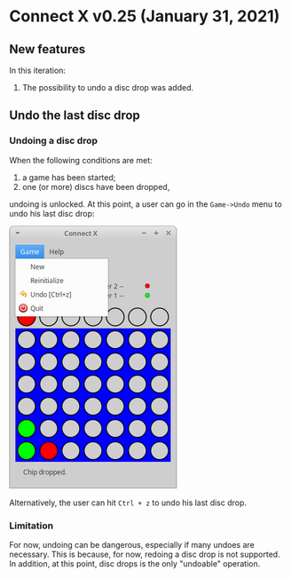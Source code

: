 # Connect X v0.25 (January 31, 2021)

## New features

In this iteration:

1. The possibility to undo a disc drop was added.


## Undo the last disc drop

### Undoing a disc drop

When the following conditions are met:

1. a game has been started;
2. one (or more) discs have been dropped,

undoing is unlocked. At this point, a user can go in the `Game->Undo`
menu to undo his last disc drop:

![Undoing in the menu bar](./menu.png)

Alternatively, the user can hit `Ctrl + z` to undo his last disc drop.


### Limitation

For now, undoing can be dangerous, especially if many undoes are necessary.
This is because, for now, redoing a disc drop is not supported. In addition,
at this point, disc drops is the only "undoable" operation.
